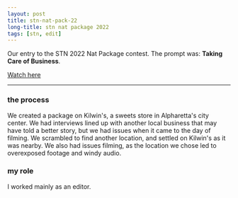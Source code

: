 ```yaml
---
layout: post
title: stn-nat-pack-22
long-title: stn nat package 2022
tags: [stn, edit]
---
```

Our entry to the STN 2022 Nat Package contest. The prompt was: **Taking Care of Business**.

<a href="https://youtu.be/umaCQ5_Xi5E" target="_blank">Watch here</a>

<hr>

### the process
We created a package on Kilwin's, a sweets store in Alpharetta's city center. We had interviews lined up with another local business that may have told a better story, but we had issues when it came to the day of filming. We scrambled to find another location, and settled on Kilwin's as it was nearby. We also had issues filming, as the location we chose led to overexposed footage and windy audio.

### my role
I worked mainly as an editor.